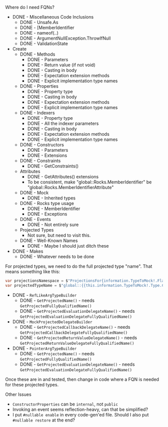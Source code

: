 

Where do I need FQNs?

* DONE - Miscellaneous Code Inclusions
	* DONE - Unsafe.As
	* DONE - [MemberIdentifier
	* DONE - nameof(..)
	* DONE - ArgumentNullException.ThrowIfNull
	* DONE - ValidationState
* Create
	* DONE - Methods
		* DONE - Parameters
		* DONE - Return value (if not void)
		* DONE - Casting in body
		* DONE - Expectation extension methods
		* DONE - Explicit implementation type names
	* DONE - Properties
		* DONE - Property type
		* DONE - Casting in body
		* DONE - Expectation extension methods
		* DONE - Explicit implementation type names
	* DONE - Indexers
		* DONE - Property type
		* DONE - All the indexer parameters
		* DONE - Casting in body
		* DONE - Expectation extension methods
		* DONE - Explicit implementation type names
	* DONE - Constructors
		* DONE - Parameters
		* DONE - Extensions
	* DONE - Constraints
		* DONE - GetConstraints()
	* Attributes
		* DONE - GetAttributes() extensions
		* To be consistent, make "global::Rocks.MemberIdentifier" be "global::Rocks.MemberIdentifierAttribute"
	* DONE - Mock
		* DONE - Inherited types
	* DONE - Rocks type usage
		* DONE - MemberIdentifier
		* DONE - Exceptions
	* DONE - Events
		* DONE - Not entirely sure
	* Projected Types
		* Not sure, but need to visit this.
	* DONE - Well-Known Names
		* DONE - Maybe I should just ditch these
* DONE - Makes
	* DONE - Whatever needs to be done
	
For projected types, we need to do the full projected type "name". That means something like this:

```csharp
var projectionsNamespace = $"ProjectionsFor{information.TypeToMock!.FlattenedName}";
var projectedTypeName = $"global::{{this.information.TypeToMock!.Type.ContainingNamespace!.ToDisplayString()}.{projectionsNamespace}";
```

* DONE - `RefLikeArgTypeBuilder`
  * DONE - `GetProjectedName()` - needs `GetProjectedFullyQualifiedName()`
  * DONE - `GetProjectedEvaluationDelegateName()` - needs `GetProjectedEvaluationDelegateFullyQualifiedName()`
* DONE - `MockProjectedDelegateBuilder`  
  * DONE - `GetProjectedCallbackDelegateName()` - needs `GetProjectedCallbackDelegateFullyQualifiedName()`
  * DONE - `GetProjectedReturnValueDelegateName()` - needs `GetProjectedReturnValueDelegateFullyQualifiedName()`
* DONE - `PointerArgTypeBuilder`
  * DONE - `GetProjectedName()` - needs `GetProjectedFullyQualifiedName()`
  * DONE - `GetProjectedEvaluationDelegateName()` - needs `GetProjectedEvaluationDelegateFullyQualifiedName()`

Once these are in and tested, then change in code where a FQN is needed for these projected types.

Other Issues
* `ConstructorProperties` can be `internal`, not `public`
* Invoking an event seems reflection-heavy, can that be simplified?
* I put `#nullable enable` in every code-gen'ed file. Should I also put `#nullable restore` at the end?